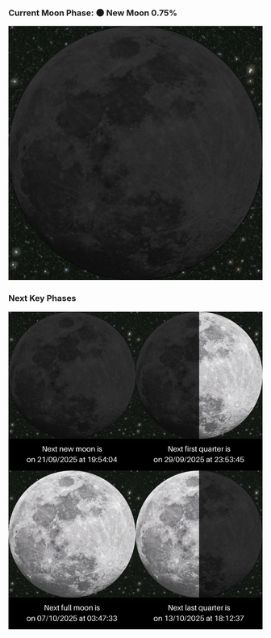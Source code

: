 ### Current Moon Phase: 🌑 New Moon 0.75%
![Moon Phase](moonphase.png)
### Next Key Phases
![Gallery](gallery.png)